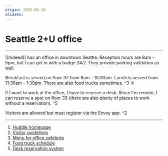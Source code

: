 ```yaml
---
origin: 2022-06-16
aliases: 
---
```

# Seattle 2+U office
---
[[Indeed]] has an office in downtown Seattle. Reception hours are 8am - 5pm, but I can get in with a badge 24/7. They provide parking validation as well.

Breakfast is served on floor 37 from 8am - 10:30am. Lunch is served from 11:30am - 1:30pm. There are also food trucks sometimes. ^3-4

If I want to work at the office, I have to reserve a desk. Since I'm remote, I can reserve a spot on floor 33 (there are also plenty of places to work without a reservation). ^5

Visitors are allowed but must register via the Envoy app. ^2

---
1. [Huddle homepage](https://www.indeedhuddle.com/Interact/Pages/Content/Document.aspx?id=24227&SearchId=3308969&utm_source=interact&utm_medium=general_search&utm_term=seattle)
2. [Visitor guidelines](https://www.indeedhuddle.com/Interact/Pages/Content/Document.aspx?id=22175)
3. [Menu for office cafeteria](https://rkgroup-2-dev.azurewebsites.net/publicMenu/?loc=seattle)
4. [Food truck schedule](https://www.seattlefoodtruck.com/schedule/2-u-office-tower)
5. [Desk reservation system](https://indeed.iofficeconnect.com/home.i#/space/spacedesktop?mode=information&roomIds=12955&ping=false)
